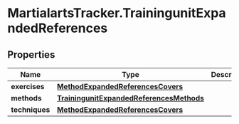 # MartialartsTracker.TrainingunitExpandedReferences

## Properties
Name | Type | Description | Notes
------------ | ------------- | ------------- | -------------
**exercises** | [**MethodExpandedReferencesCovers**](MethodExpandedReferencesCovers.md) |  | [optional] 
**methods** | [**TrainingunitExpandedReferencesMethods**](TrainingunitExpandedReferencesMethods.md) |  | [optional] 
**techniques** | [**MethodExpandedReferencesCovers**](MethodExpandedReferencesCovers.md) |  | [optional] 


